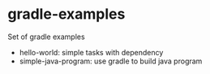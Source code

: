 # gradle-examples
Set of gradle examples

- hello-world: simple tasks with dependency
- simple-java-program: use gradle to build java program